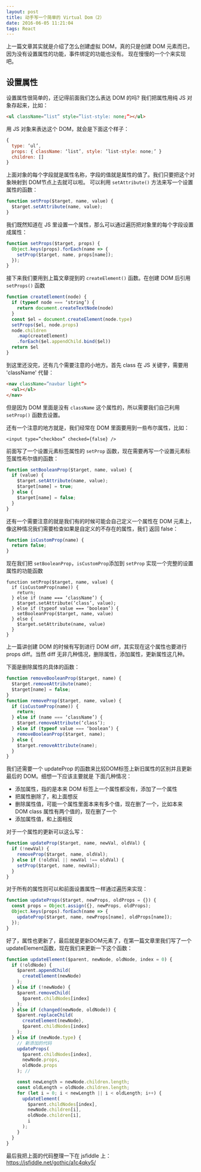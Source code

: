 ```yaml
---
layout: post
title: 动手写一个简单的 Virtual Dom（2）
date: 2016-06-05 11:21:04
tags: React
---
```


上一篇文章其实就是介绍了怎么创建虚拟 DOM，真的只是创建 DOM 元素而已，因为没有设置属性的功能，事件绑定的功能也没有。
现在慢慢的一个个来实现吧。

## 设置属性

设置属性很简单的，还记得前面我们怎么表达 DOM 的吗? 我们把属性用纯 JS 对象存起来，比如：

```html
<ul className=”list” style=”list-style: none;”></ul>
```

用 JS 对象来表达这个 DOM，就会是下面这个样子：

```js
{ 
  type: ‘ul’, 
  props: { className: ‘list’, style: ’list-style: none;’ } 
  children: []
}
```

上面对象的每个字段就是属性名称，字段的值就是属性的值了。我们只要把这个对象映射到 DOM节点上去就可以啦。
可以利用 `setAttribute()` 方法来写一个设置属性的函数：

```js
function setProp($target, name, value) {
  $target.setAttribute(name, value);
}
```

我们既然知道在 JS 里设置一个属性，那么可以通过遍历把对象里的每个字段设置成属性：

```js
function setProps($target, props) {
  Object.keys(props).forEach(name => {
    setProp($target, name, props[name]);
  });
}
```

接下来我们要用到上篇文章提到的 `createElement()` 函数。在创建 DOM 后引用 `setProps()` 函数


```js
function createElement(node) {
  if (typeof node === ‘string’) {
    return document.createTextNode(node)
  }
  const $el = document.createElement(node.type)
  setProps($el, node.props)
  node.children
    .map(createElement)
    .forEach($el.appendChild.bind($el))
  return $el
}
```

到这里还没完，还有几个需要注意的小地方。首先 class 在 JS 关键字，需要用 'className' 代替：

```html
<nav className=”navbar light”>
  <ul></ul>
</nav>
```

但是因为 DOM 里面是没有 `className` 这个属性的，所以需要我们自己利用 `setProp()` 函数去设置。

还有一个注意的地方就是，我们经常在 DOM 里面要用到一些布尔属性，比如：

```
<input type=”checkbox” checked={false} />
```

前面写了一个设置元素标签属性的 `setProp` 函数，现在需要再写一个设置元素标签属性布尔值的函数：

```js
function setBooleanProp($target, name, value) {
  if (value) {
    $target.setAttribute(name, value);
    $target[name] = true;
  } else {
    $target[name] = false;
  }
}
```

还有一个需要注意的就是我们有的时候可能会自己定义一个属性在 DOM 元素上，像这种情况我们需要检查如果是自定义的不存在的属性，我们
返回 false：

```js
function isCustomProp(name) {
  return false;
}
```
现在我们把 `setBooleanProp`，`isCustomProp`添加到 `setProp` 实现一个完整的设置属性的功能函数

```
function setProp($target, name, value) {
  if (isCustomProp(name)) {
    return;
  } else if (name === ‘className’) {
    $target.setAttribute(‘class’, value);
  } else if (typeof value === ‘boolean’) {
    setBooleanProp($target, name, value)
  } else {
    $target.setAttribute(name, value)
  }
}
```

上一篇讲创建 DOM 的时候有写到进行 DOM diff，其实现在这个属性也要进行 props diff。当然 diff
无非几种情况，删除属性，添加属性，更新属性这几种。


下面是删除属性的具体的函数：

```js
function removeBooleanProp($target, name) {
  $target.removeAttribute(name);
  $target[name] = false;
}
function removeProp($target, name, value) {
  if (isCustomProp(name)) {
    return;
  } else if (name === ‘className’) {
    $target.removeAttribute(‘class’);
  } else if (typeof value === ‘boolean’) {
    removeBooleanProp($target, name);
  } else {
    $target.removeAttribute(name);
  }
}
```

我们还需要一个 updateProp 的函数来比较DOM标签上新旧属性的区别并且更新最后的 DOM。细想一下应该主要就是
下面几种情况：
- 添加属性，指的是本来 DOM 标签上一个属性都没有，添加了一个属性
- 把属性删除了，和上面想反
- 删除属性值，可能一个属性里面本来有多个值，现在删了一个，比如本来 DOM class 属性有两个值的，现在删了一个
- 添加属性值，和上面相反

对于一个属性的更新可以这么写：
```js
function updateProp($target, name, newVal, oldVal) {
  if (!newVal) {
    removeProp($target, name, oldVal);
  } else if (!oldVal || newVal !== oldVal) {
    setProp($target, name, newVal);
  }
}
```

对于所有的属性则可以和前面设置属性一样通过遍历来实现：

```js
function updateProps($target, newProps, oldProps = {}) {
  const props = Object.assign({}, newProps, oldProps);
  Object.keys(props).forEach(name => {
    updateProp($target, name, newProps[name], oldProps[name]);
  });
}
```

好了，属性也更新了，最后就是更新DOM元素了，在第一篇文章里我们写了一个 updateElement函数，现在我们来更新一下这个函数：

```js
function updateElement($parent, newNode, oldNode, index = 0) {
  if (!oldNode) {
    $parent.appendChild(
      createElement(newNode)
    );
  } else if (!newNode) {
    $parent.removeChild(
      $parent.childNodes[index]
    );
  } else if (changed(newNode, oldNode)) {
    $parent.replaceChild(
      createElement(newNode),
      $parent.childNodes[index]
    );
  } else if (newNode.type) {
    // 新添加的代码
    updateProps(
      $parent.childNodes[index],
      newNode.props,
      oldNode.props
    ); //

    const newLength = newNode.children.length;
    const oldLength = oldNode.children.length;
    for (let i = 0; i < newLength || i < oldLength; i++) {
      updateElement(
        $parent.childNodes[index],
        newNode.children[i],
        oldNode.children[i],
        i
      );
    }
  }
}
```

最后我把上面的代码整理一下在 jsfiddle 上： https://jsfiddle.net/gothic/a1c4qky5/